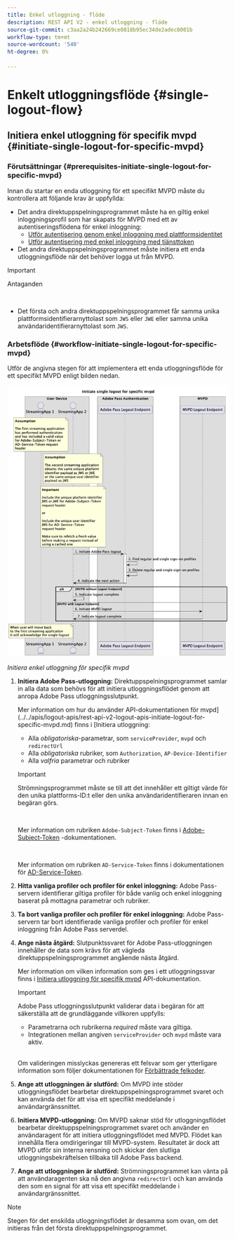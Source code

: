 ```yaml
---
title: Enkel utloggning - flöde
description: REST API V2 - enkel utloggning - flöde
source-git-commit: c3aa2a24b242669ce0818b95ec34de2adec8001b
workflow-type: tm+mt
source-wordcount: '540'
ht-degree: 0%

---
```



# Enkelt utloggningsflöde {#single-logout-flow}

## Initiera enkel utloggning för specifik mvpd {#initiate-single-logout-for-specific-mvpd}

### Förutsättningar {#prerequisites-initiate-single-logout-for-specific-mvpd}

Innan du startar en enda utloggning för ett specifikt MVPD måste du kontrollera att följande krav är uppfyllda:

* Det andra direktuppspelningsprogrammet måste ha en giltig enkel inloggningsprofil som har skapats för MVPD med ett av autentiseringsflödena för enkel inloggning:
   * [Utför autentisering genom enkel inloggning med plattformsidentitet](./rest-api-v2-single-sign-on-platform-identity-flows.md)
   * [Utför autentisering med enkel inloggning med tjänsttoken](./rest-api-v2-single-sign-on-service-token-flows.md)
* Det andra direktuppspelningsprogrammet måste initiera ett enda utloggningsflöde när det behöver logga ut från MVPD.

>[!IMPORTANT]
> 
> Antaganden
>
> <br/>
> 
> * Det första och andra direktuppspelningsprogrammet får samma unika plattformsidentifierarnyttolast som `JWS` eller `JWE` eller samma unika användaridentifierarnyttolast som `JWS`.

### Arbetsflöde {#workflow-initiate-single-logout-for-specific-mvpd}

Utför de angivna stegen för att implementera ett enda utloggningsflöde för ett specifikt MVPD enligt bilden nedan.

![Initiera enkel utloggning för specifik mvpd](../../../assets/rest-api-v2/flows/single-sign-on-flows/rest-api-v2-initiate-single-logout-for-specific-mvpd-flow.png)

*Initiera enkel utloggning för specifik mvpd*

1. **Initiera Adobe Pass-utloggning:** Direktuppspelningsprogrammet samlar in alla data som behövs för att initiera utloggningsflödet genom att anropa Adobe Pass utloggningsslutpunkt.

   Mer information om hur du använder API-dokumentationen för mvpd](../../apis/logout-apis/rest-api-v2-logout-apis-initiate-logout-for-specific-mvpd.md) finns i [Initiera utloggning:
   * Alla _obligatoriska_-parametrar, som `serviceProvider`, `mvpd` och `redirectUrl`
   * Alla _obligatoriska_ rubriker, som `Authorization`, `AP-Device-Identifier`
   * Alla _valfria_ parametrar och rubriker

   >[!IMPORTANT]
   > 
   > Strömningsprogrammet måste se till att det innehåller ett giltigt värde för den unika plattforms-ID:t eller den unika användaridentifieraren innan en begäran görs.
   >
   > <br/>
   > 
   > Mer information om rubriken `Adobe-Subject-Token` finns i [Adobe-Subject-Token](../../appendix/headers/rest-api-v2-appendix-headers-adobe-subject-token.md) -dokumentationen.
   > 
   > <br/>
   > 
   > Mer information om rubriken `AD-Service-Token` finns i dokumentationen för [AD-Service-Token](../../appendix/headers/rest-api-v2-appendix-headers-ad-service-token.md).

1. **Hitta vanliga profiler och profiler för enkel inloggning:** Adobe Pass-servern identifierar giltiga profiler för både vanlig och enkel inloggning baserat på mottagna parametrar och rubriker.

1. **Ta bort vanliga profiler och profiler för enkel inloggning:** Adobe Pass-servern tar bort identifierade vanliga profiler och profiler för enkel inloggning från Adobe Pass serverdel.

1. **Ange nästa åtgärd:** Slutpunktssvaret för Adobe Pass-utloggningen innehåller de data som krävs för att vägleda direktuppspelningsprogrammet angående nästa åtgärd.

   Mer information om vilken information som ges i ett utloggningssvar finns i [Initiera utloggning för specifik mvpd](../../apis/logout-apis/rest-api-v2-logout-apis-initiate-logout-for-specific-mvpd.md) API-dokumentation.

   >[!IMPORTANT]
   >
   > Adobe Pass utloggningsslutpunkt validerar data i begäran för att säkerställa att de grundläggande villkoren uppfylls:
   >
   > * Parametrarna och rubrikerna _required_ måste vara giltiga.
   > * Integrationen mellan angiven `serviceProvider` och `mvpd` måste vara aktiv.
   >
   > <br/>
   > 
   > Om valideringen misslyckas genereras ett felsvar som ger ytterligare information som följer dokumentationen för [Förbättrade felkoder](../../../enhanced-error-codes.md).

1. **Ange att utloggningen är slutförd:** Om MVPD inte stöder utloggningsflödet bearbetar direktuppspelningsprogrammet svaret och kan använda det för att visa ett specifikt meddelande i användargränssnittet.

1. **Initiera MVPD-utloggning:** Om MVPD saknar stöd för utloggningsflödet bearbetar direktuppspelningsprogrammet svaret och använder en användaragent för att initiera utloggningsflödet med MVPD. Flödet kan innehålla flera omdirigeringar till MVPD-system. Resultatet är dock att MVPD utför sin interna rensning och skickar den slutliga utloggningsbekräftelsen tillbaka till Adobe Pass backend.

1. **Ange att utloggningen är slutförd:** Strömningsprogrammet kan vänta på att användaragenten ska nå den angivna `redirectUrl` och kan använda den som en signal för att visa ett specifikt meddelande i användargränssnittet.

>[!NOTE]
>
> Stegen för det enskilda utloggningsflödet är desamma som ovan, om det initieras från det första direktuppspelningsprogrammet.
